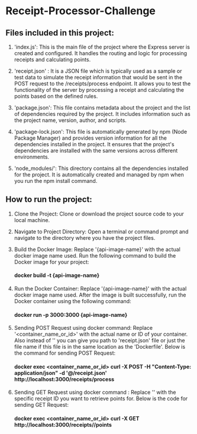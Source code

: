 # Receipt-Processor-Challenge

## Files included in this project:
1. 'index.js': This is the main file of the project where the Express server is created and configured. It handles the routing and logic for processing receipts and calculating points.
   
3. 'receipt.json' : It is a JSON  file which is typically used as a sample or test data to simulate the receipt information that would be sent in the POST request to the /receipts/process endpoint. It allows you to test the functionality of the server by processing a receipt and calculating the points based on the defined rules.

4. 'package.json': This file contains metadata about the project and the list of dependencies required by the project. It includes information such as the project name, version, author, and scripts.

5. 'package-lock.json': This file is automatically generated by npm (Node Package Manager) and provides version information for all the dependencies installed in the project. It ensures that the project's dependencies are installed with the same versions across different environments.

6. 'node_modules/': This directory contains all the dependencies installed for the project. It is automatically created and managed by npm when you run the npm install command.

## How to run the project:

1. Clone the Project: Clone or download the project source code to your local machine.

2. Navigate to Project Directory: Open a terminal or command prompt and navigate to the directory where you have the project files.

3. Build the Docker Image: Replace '{api-image-name}' with the actual docker image name used. Run the following command to build the Docker image for your project:
    #### docker build -t {api-image-name}

4. Run the Docker Container: Replace '{api-image-name}' with the actual docker image name used. After the image is built successfully, run the Docker container using the following command:                                                    
    #### docker run -p 3000:3000 {api-image-name}

5. Sending POST Request using docker command: Replace '<container_name_or_id>' with the actual name or ID of your container. Also instead of '<path to>' you can give you path to 'receipt.json' file or just the file name if this file is in the same location as the 'Dockerfile'. Below is the command for sending POST Request:    
    #### docker exec <container_name_or_id> curl -X POST -H "Content-Type: application/json" -d '@<path to>/receipt.json' http://localhost:3000/receipts/process

6. Sending GET Request using docker command : Replace '<id>' with the specific receipt ID you want to retrieve points for. Below is the code for sending GET Request:          
    #### docker exec <container_name_or_id> curl -X GET http://localhost:3000/receipts/<id>/points




 
